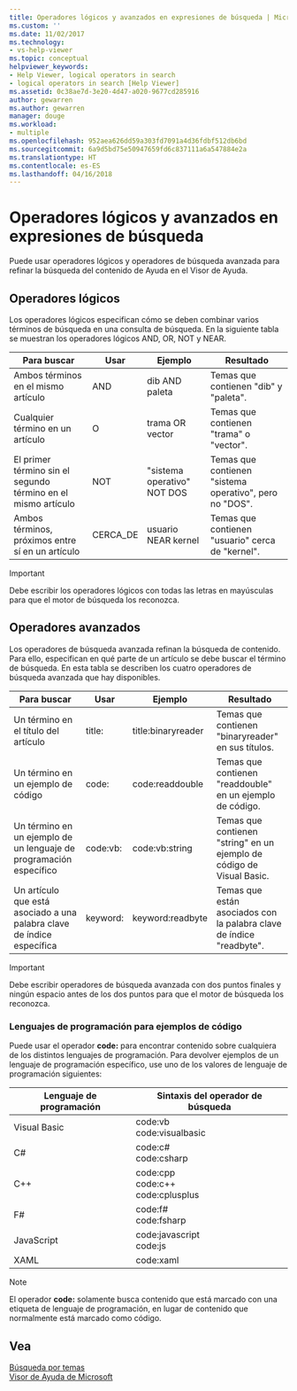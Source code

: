 ```yaml
---
title: Operadores lógicos y avanzados en expresiones de búsqueda | Microsoft Docs
ms.custom: ''
ms.date: 11/02/2017
ms.technology:
- vs-help-viewer
ms.topic: conceptual
helpviewer_keywords:
- Help Viewer, logical operators in search
- logical operators in search [Help Viewer]
ms.assetid: 0c38ae7d-3e20-4d47-a020-9677cd285916
author: gewarren
ms.author: gewarren
manager: douge
ms.workload:
- multiple
ms.openlocfilehash: 952aea626dd59a303fd7091a4d36fdbf512db6bd
ms.sourcegitcommit: 6a9d5bd75e50947659fd6c837111a6a547884e2a
ms.translationtype: HT
ms.contentlocale: es-ES
ms.lasthandoff: 04/16/2018
---
```

# <a name="logical-and-advanced-operators-in-search-expressions"></a>Operadores lógicos y avanzados en expresiones de búsqueda
Puede usar operadores lógicos y operadores de búsqueda avanzada para refinar la búsqueda del contenido de Ayuda en el Visor de Ayuda.

## <a name="logical-operators"></a>Operadores lógicos
Los operadores lógicos especifican cómo se deben combinar varios términos de búsqueda en una consulta de búsqueda. En la siguiente tabla se muestran los operadores lógicos AND, OR, NOT y NEAR.
  
|Para buscar|Usar|Ejemplo|Resultado|  
|-------------------|---------|-------------|------------|  
|Ambos términos en el mismo artículo|AND|dib AND paleta|Temas que contienen "dib" y "paleta".|  
|Cualquier término en un artículo|O|trama OR vector|Temas que contienen "trama" o "vector".|  
|El primer término sin el segundo término en el mismo artículo|NOT|"sistema operativo" NOT DOS|Temas que contienen "sistema operativo", pero no "DOS".|  
|Ambos términos, próximos entre sí en un artículo|CERCA_DE|usuario NEAR kernel|Temas que contienen "usuario" cerca de "kernel".|  
  
> [!IMPORTANT]
> Debe escribir los operadores lógicos con todas las letras en mayúsculas para que el motor de búsqueda los reconozca.

## <a name="advanced-operators"></a>Operadores avanzados
Los operadores de búsqueda avanzada refinan la búsqueda de contenido. Para ello, especifican en qué parte de un artículo se debe buscar el término de búsqueda. En esta tabla se describen los cuatro operadores de búsqueda avanzada que hay disponibles.

|Para buscar|Usar|Ejemplo|Resultado|  
|-------------------|---------|-------------|------------|  
|Un término en el título del artículo|title:|title:binaryreader|Temas que contienen "binaryreader" en sus títulos.|  
|Un término en un ejemplo de código|code:|code:readdouble|Temas que contienen "readdouble" en un ejemplo de código.|  
|Un término en un ejemplo de un lenguaje de programación específico|code:vb:|code:vb:string|Temas que contienen "string" en un ejemplo de código de Visual Basic.|  
|Un artículo que está asociado a una palabra clave de índice específica|keyword:|keyword:readbyte|Temas que están asociados con la palabra clave de índice "readbyte".|  

> [!IMPORTANT]
> Debe escribir operadores de búsqueda avanzada con dos puntos finales y ningún espacio antes de los dos puntos para que el motor de búsqueda los reconozca.    

### <a name="programming-languages-for-code-examples"></a>Lenguajes de programación para ejemplos de código
Puede usar el operador **code:** para encontrar contenido sobre cualquiera de los distintos lenguajes de programación. Para devolver ejemplos de un lenguaje de programación específico, use uno de los valores de lenguaje de programación siguientes:  

|Lenguaje de programación|Sintaxis del operador de búsqueda|  
|--------------------|---------|  
|Visual Basic|code:vb<br/>code:visualbasic|  
|C#|code:c#<br/>code:csharp|  
|C++|code:cpp<br/>code:c++<br/>code:cplusplus|  
|F#|code:f#<br/>code:fsharp|  
|JavaScript|code:javascript<br/>code:js|  
|XAML|code:xaml|

> [!NOTE]
> El operador **code:** solamente busca contenido que está marcado con una etiqueta de lenguaje de programación, en lugar de contenido que normalmente está marcado como código. 
  
## <a name="see"></a>Vea 
[Búsqueda por temas](how-to-search-for-topics.md)  
[Visor de Ayuda de Microsoft](microsoft-help-viewer.md)